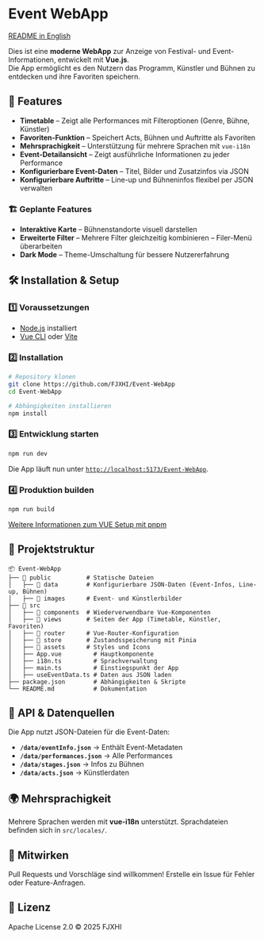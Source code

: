 # Event WebApp  

[README in English](README_EN.md)

Dies ist eine **moderne WebApp** zur Anzeige von Festival- und Event-Informationen, entwickelt mit **Vue.js**.  
Die App ermöglicht es den Nutzern das Programm, Künstler und Bühnen zu entdecken und ihre Favoriten speichern.  

## 🚀 Features  
- **Timetable** – Zeigt alle Performances mit Filteroptionen (Genre, Bühne, Künstler)  
- **Favoriten-Funktion** – Speichert Acts, Bühnen und Auftritte als Favoriten  
- **Mehrsprachigkeit** – Unterstützung für mehrere Sprachen mit `vue-i18n`  
- **Event-Detailansicht** – Zeigt ausführliche Informationen zu jeder Performance  
- **Konfigurierbare Event-Daten** – Titel, Bilder und Zusatzinfos via JSON  
- **Konfigurierbare Auftritte** – Line-up und Bühneninfos flexibel per JSON verwalten  

### 🏗️ Geplante Features  
- **Interaktive Karte** – Bühnenstandorte visuell darstellen  
- **Erweiterte Filter** – Mehrere Filter gleichzeitig kombinieren – Filer-Menü überarbeiten 
- **Dark Mode** – Theme-Umschaltung für bessere Nutzererfahrung  

## 🛠️ Installation & Setup  

### 1️⃣ Voraussetzungen  
- [Node.js](https://nodejs.org/) installiert  
- [Vue CLI](https://cli.vuejs.org/) oder [Vite](https://vitejs.dev/)  

### 2️⃣ Installation
```sh
# Repository klonen
git clone https://github.com/FJXHI/Event-WebApp
cd Event-WebApp

# Abhängigkeiten installieren
npm install
```  

### 3️⃣ Entwicklung starten  
```sh
npm run dev
```  
Die App läuft nun unter [`http://localhost:5173/Event-WebApp`](http://localhost:5173/).  

### 4️⃣ Produktion builden  
```sh
npm run build
```  

[Weitere Informationen zum VUE Setup mit pnpm](Vue-Setup.md)


## 📁 Projektstruktur  
```
📦 Event-WebApp
├── 📂 public          # Statische Dateien
│   ├── 📂 data        # Konfigurierbare JSON-Daten (Event-Infos, Line-up, Bühnen)
│   ├── 📂 images      # Event- und Künstlerbilder
├── 📂 src
│   ├── 📂 components  # Wiederverwendbare Vue-Komponenten
│   ├── 📂 views       # Seiten der App (Timetable, Künstler, Favoriten)
│   ├── 📂 router      # Vue-Router-Konfiguration
│   ├── 📂 store       # Zustandsspeicherung mit Pinia
│   ├── 📂 assets      # Styles und Icons
│   ├── App.vue         # Hauptkomponente
│   ├── i18n.ts         # Sprachverwaltung
│   ├── main.ts         # Einstiegspunkt der App
│   ├── useEventData.ts # Daten aus JSON laden
├── package.json        # Abhängigkeiten & Skripte
└── README.md           # Dokumentation
```  

## 🔗 API & Datenquellen  
Die App nutzt JSON-Dateien für die Event-Daten:  
- **`/data/eventInfo.json`** → Enthält Event-Metadaten  
- **`/data/performances.json`** → Alle Performances  
- **`/data/stages.json`** → Infos zu Bühnen  
- **`/data/acts.json`** → Künstlerdaten  

## 🌍 Mehrsprachigkeit  
Mehrere Sprachen werden mit **vue-i18n** unterstützt. Sprachdateien befinden sich in `src/locales/`.  

## 👥 Mitwirken  
Pull Requests und Vorschläge sind willkommen! Erstelle ein Issue für Fehler oder Feature-Anfragen.

## 📝 Lizenz  
Apache License 2.0 © 2025 FJXHI  